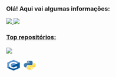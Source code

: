 ### Olá! Aqui vai algumas informações:

<div>
  <a href="https://github.com/ghaztt">
  <img height="160em" src="https://github-readme-stats.vercel.app/api?username=ghaztt&show_icons=&theme=dark&include_all_commits=true&count_private=true"/>
  <img height="160em" src="https://github-readme-stats.vercel.app/api/top-langs/?username=ghaztt&layout=compact&langs_count=7&theme=dark"/>
</div>

### Top repositórios:

<a href="https://github.com/ghaztt/UFG">
  <img align="center" src="https://github-readme-stats.vercel.app/api/pin/?username=ghaztt&repo=UFG&theme=dark" />
</a>

<div style="display: inline_block"><br>          
  <img align="center" alt="Linne-C" height="30" width="40" src="https://raw.githubusercontent.com/devicons/devicon/master/icons/c/c-original.svg">
  <img align="center" alt="Linne-Java" height="30" width="40" src="https://raw.githubusercontent.com/devicons/devicon/master/icons/python/python-original.svg">
  
</div>
